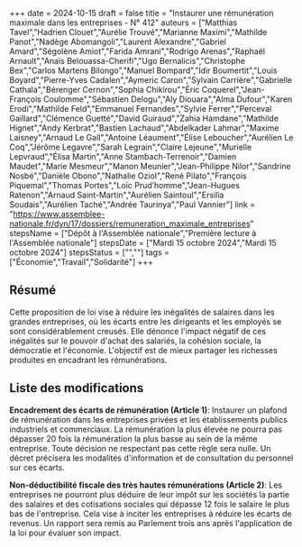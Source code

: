 +++
date = 2024-10-15
draft = false
title = "Instaurer une rémunération maximale dans les entreprises - N° 412"
auteurs = ["Matthias Tavel","Hadrien Clouet","Aurélie Trouvé","Marianne Maximi","Mathilde Panot","Nadège Abomangoli","Laurent Alexandre","Gabriel Amard","Ségolène Amiot","Farida Amrani","Rodrigo Arenas","Raphaël Arnault","Anaïs Belouassa-Cherifi","Ugo Bernalicis","Christophe Bex","Carlos Martens Bilongo","Manuel Bompard","Idir Boumertit","Louis Boyard","Pierre-Yves Cadalen","Aymeric Caron","Sylvain Carrière","Gabrielle Cathala","Bérenger Cernon","Sophia Chikirou","Éric Coquerel","Jean-François Coulomme","Sébastien Delogu","Aly Diouara","Alma Dufour","Karen Erodi","Mathilde Feld","Emmanuel Fernandes","Sylvie Ferrer","Perceval Gaillard","Clémence Guetté","David Guiraud","Zahia Hamdane","Mathilde Hignet","Andy Kerbrat","Bastien Lachaud","Abdelkader Lahmar","Maxime Laisney","Arnaud Le Gall","Antoine Léaument","Élise Leboucher","Aurélien Le Coq","Jérôme Legavre","Sarah Legrain","Claire Lejeune","Murielle Lepvraud","Élisa Martin","Anne Stambach-Terrenoir","Damien Maudet","Marie Mesmeur","Manon Meunier","Jean-Philippe Nilor","Sandrine Nosbé","Danièle Obono","Nathalie Oziol","René Pilato","François Piquemal","Thomas Portes","Loïc Prud’homme","Jean-Hugues Ratenon","Arnaud Saint-Martin","Aurélien Saintoul","Ersilia Soudais","Aurélien Taché","Andrée Taurinya","Paul Vannier"]
link = "https://www.assemblee-nationale.fr/dyn/17/dossiers/remuneration_maximale_entreprises"
stepsName = ["Dépôt à l'Assemblée nationale","Première lecture à l'Assemblée nationale"]
stepsDate = ["Mardi 15 octobre 2024","Mardi 15 octobre 2024"]
stepsStatus = ["",""]
tags = ["Économie","Travail","Solidarité"]
+++

## Résumé

Cette proposition de loi vise à réduire les inégalités de salaires dans les grandes entreprises, où les écarts entre les dirigeants et les employés se sont considérablement creusés. Elle dénonce l'impact négatif de ces inégalités sur le pouvoir d'achat des salariés, la cohésion sociale, la démocratie et l'économie. L'objectif est de mieux partager les richesses produites en encadrant les rémunérations.

## Liste des modifications

**Encadrement des écarts de rémunération (Article 1)**: Instaurer un plafond de rémunération dans les entreprises privées et les établissements publics industriels et commerciaux. La rémunération la plus élevée ne pourra pas dépasser 20 fois la rémunération la plus basse au sein de la même entreprise. Toute décision ne respectant pas cette règle sera nulle. Un décret précisera les modalités d'information et de consultation du personnel sur ces écarts.

**Non-déductibilité fiscale des très hautes rémunérations (Article 2)**: Les entreprises ne pourront plus déduire de leur impôt sur les sociétés la partie des salaires et des cotisations sociales qui dépasse 12 fois le salaire le plus bas de l'entreprise. Cela vise à inciter les entreprises à réduire les écarts de revenus. Un rapport sera remis au Parlement trois ans après l'application de la loi pour évaluer son impact.
